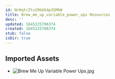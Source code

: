 ```yaml
---
id: NrHqtrZtv29bG64p3SMhW
title: Brew_me_up_variable_power_ups Resources
desc: ''
updated: 1645225706374
created: 1645225706374
stub: false
isDir: true
---
```

## Imported Assets
- ![Brew Me Up Variable Power Ups.jpg](/assets/brew-me-up-variable-power-ups.jpg)
